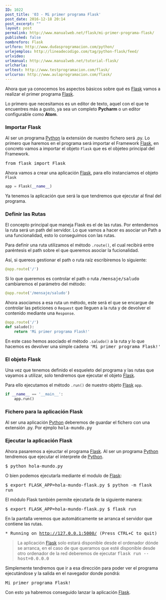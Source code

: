 ```yaml
---
ID: 1022
post_title: '03 - Mi primer programa Flask'
post_date: 2016-12-18 20:14
post_excerpt: ""
layout: post
permalink: http://www.manualweb.net/flask/mi-primer-programa-flask/
published: false
nombreforo: Flask
urlforo: http://www.dudasprogramacion.com/python/
urlejemplos: http://lineadecodigo.com/tag/python-flask/feed/
urlvideo:
urlmanual: http://www.manualweb.net/tutorial-flask/
urlcharla:
urltest: http://www.testprogramacion.com/flask/
urlcurso: http://www.aulaprogramacion.com/flask/
---
```

Ahora que ya conocemos los aspectos básicos sobre qué es [Flask][1] vamos a realizar el primer programa [Flask][1].

Lo primero que necesitamos es un editor de texto, aquel con el que te encuentres más a gusto, ya sea un completo **Pycharm** o un editor configurable como **Atom**.

### Importar Flask
Al ser un programa [Python][2] la extensión de nuestro fichero será .py. Lo primero que haremos en el programa será importar el Framework [Flask][1], en concreto vamos a importar el objeto <code>Flask</code> que es el objeteo principal del Framework.

<pre lang="python">
from flask import Flask
</pre>

Ahora vamos a crear una aplicación [Flask][1], para ello instanciamos el objeto <code>Flask</code>

```python
app = Flask(__name__)
```

Ya tenemos la aplicación que será la que tendremos que ejecutar al final del programa.

### Definir las Rutas
El concepto principal que maneja Flask es el de las rutas. Por entendernos la ruta será un path del servidor. Lo que vamos a hacer es asociar un Path a una funcionalidad, esto lo conseguimos con las rutas.

Para definir una ruta utilizamos el método <code>.route()</code>, el cual recibirá entre paréntesis el path sobre el que queremos asociar la fucionalidad.

Así, si quereos gestionar el path o ruta raíz escribiremos lo siguiente:

```python
@app.route('/')
```

Si lo que queremos es controlar el path o ruta <samp>/mensaje/saludo</samp> cambiaremos el parámetro del método:

```python
@app.route('/mensaje/saludo')
```
Ahora asociamos a esa ruta un método, este será el que se encargue de controlar las peticiones o <code>Request</code> que lleguen a la ruta y de devolver el contenido mediante una <code>Response</code>.

```python
@app.route('/')
def saludo():
    return 'Mi primer programa Flask!'
```

En este caso hemos asociado el método <code>.saludo()</code> a la ruta y lo que hacemos es devolver una simple cadena <samp>'Mi primer programa Flask!'</samp>

### El objeto Flask
Una vez que tenemos definido el esqueleto del programa y las rutas que vayamos a utilizar, solo tendremos que ejecutar el objeto [Flask][1].

Para ello ejecutamos el método <code>.run()</code> de nuestro objeto [Flask][1] <code>app</code>.

```python
if __name__ == '__main__':
    app.run()
```
### Fichero para la aplicación Flask
Al ser una aplicación [Python][2] deberemos de guardar el fichero con una extensión .py. Por ejmplo <samp>hola-mundo.py</samp>


### Ejecutar la aplicación Flask

Ahora pasaremos a ejeuctar el programa [Flask][1]. Al ser un programa [Python][2] tendremos que ejecutar el interprete de [Python][2].

<samp>$ python hola-mundo.py</samp>

O bien podemos ejecutarla mediante el modulo de [Flask][1]:

<samp>$ export FLASK_APP=hola-mundo-flask.py
$ python -m flask run</samp>

El módulo Flask también permite ejecutarla de la siguiente manera:

<samp>$ export FLASK_APP=hola-mundo-flask.py
$ flask run</samp>

En la pantalla veremos que automáticamente se arranca el servidor que contiene las rutas.

<samp>* Running on http://127.0.0.1:5000/ (Press CTRL+C to quit)</samp>

> La aplicación [Flask][1] solo estará disponible desde el ordenador dónde se arranca, en el caso de que queramos que esté disponible desde otro ordenador de la red deberemos de ejecutar <samp>flask run --host=0.0.0.0</samp>

Simplemente tendremos que ir a esa dirección para poder ver el programa ejecutándose y la salida en el navegador donde pondrá:

<samp>Mi primer programa Flask!</samp>


Con esto ya habremos conseguido lanzar la aplicación [Flask][1].

[1]: http://www.manualweb.net/tutorial-flask/
[2]: http://www.manualweb.net/tutorial-python/
